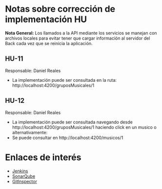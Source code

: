 # Notas sobre corrección de implementación HU

**Nota General:** Los llamados a la API mediante los servicios se manejan con archivos locales para evitar tener que cargar información al servidor del Back cada vez que se reinicia la aplicación.

## HU-11 
Responsable: Daniel Reales
- La implementación puede ser consultada en la ruta: http://localhost:4200/gruposMusicales/1

## HU-12
Responsable: Daniel Reales
- La implementación puede ser consultada navegando desde http://localhost:4200/gruposMusicales/1 haciendo click en un musico o alternativamente:
- Se puede consultar en http://localhost:4200/musicos/1

# Enlaces de interés   

* [Jenkins](http://157.253.238.75:8080/jenkins-isis2603/)
* [SonarQube](http://157.253.238.75:8080/sonar-isis2603/)
* [GitInspector](https://uniandes-isis2603.github.io/202210_S2_E3_Discomovil_Front/reports)
